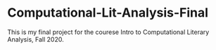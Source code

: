 # Computational-Lit-Analysis-Final

This is my final project for the courese Intro to Computational Literary Analysis, Fall 2020.

